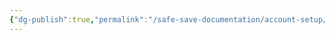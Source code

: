 ```yaml
---
{"dg-publish":true,"permalink":"/safe-save-documentation/account-setup/jackrabbit/manual-build/"}
---
```


